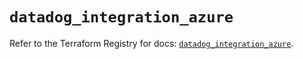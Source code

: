 # `datadog_integration_azure`

Refer to the Terraform Registry for docs: [`datadog_integration_azure`](https://registry.terraform.io/providers/datadog/datadog/3.59.0/docs/resources/integration_azure).
